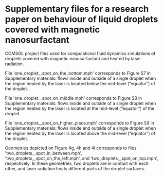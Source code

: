 # Supplementary files for a research paper on behaviour of liquid droplets covered with magnetic nanosurfactant

COMSOL project files used for compulational fluid dynamics simulations of droplets covered with magnetic nanosurfactant and heated by laser radiation.

File 'one_droplet__spot_on_the_bottom.mph' corresponds to Figure S7 in Supplementary materials: flows inside and outside of a single droplet when the region heated by the laser is located below the mid-level (“equator”) of the droplet.

File 'one_droplet__spot_on_middle.mph' corresponds to Figure S8 in Supplementary materials: flows inside and outside of a single droplet when the region heated by the laser is located at the mid-level (“equator”) of the droplet.

File 'one_droplet__spot_on_higher_place.mph' corresponds to Figure S9 in Supplementary materials: flows inside and outside of a single droplet when the region heated by the laser is located above the mid-level (“equator”) of the droplet.

Geometries depicted on Figure 4g, 4h and 4i corresponds to files
	'two_droplets__spot_in_between.mph',
	'two_droplets__spot_on_the_left.mph', and
	'two_droplets__spot_on_top.mph',
respectively. In these geometries, two droplets are in contact with each other, and laser radiation heats different parts of the droplet surfaces.